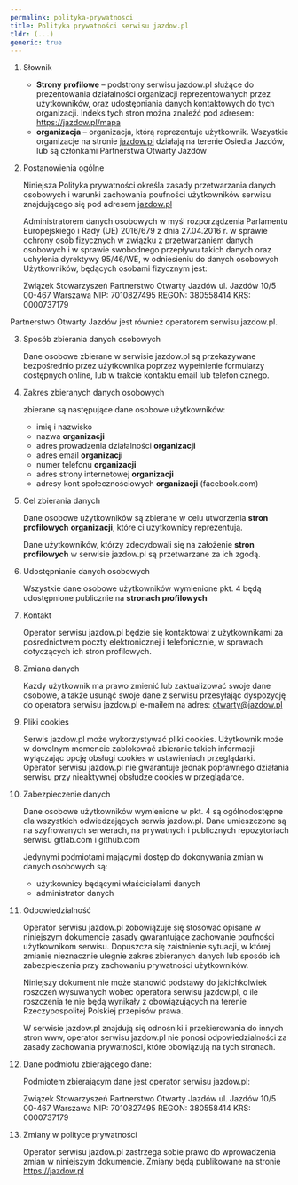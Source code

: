 ```yaml
---
permalink: polityka-prywatnosci
title: Polityka prywatności serwisu jazdow.pl
tldr: (...)
generic: true
---
```

1. Słownik

   * **Strony profilowe** – podstrony serwisu jazdow.pl służące do prezentowania działalności organizacji reprezentowanych przez użytkowników, oraz udostępniania danych kontaktowych do tych organizacji. Indeks tych stron można znaleźć pod adresem: https://jazdow.pl/mapa
   * **organizacja** – organizacja, którą reprezentuje użytkownik. Wszystkie organizacje na stronie [jazdow.pl](https://jazdow.pl) działają na terenie Osiedla Jazdów, lub są członkami Partnerstwa Otwarty Jazdów
2. Postanowienia ogólne

   Niniejsza Polityka prywatności określa zasady przetwarzania danych osobowych i warunki zachowania poufności użytkowników serwisu znajdującego się pod adresem [jazdow.pl](https://jazdow.pl)

   Administratorem danych osobowych w myśl rozporządzenia Parlamentu Europejskiego i Rady (UE) 2016/679 z dnia 27.04.2016 r. w sprawie ochrony osób fizycznych w związku z przetwarzaniem danych osobowych i w sprawie swobodnego przepływu takich danych oraz uchylenia dyrektywy 95/46/WE, w odniesieniu do danych osobowych Użytkowników, będących osobami fizycznym jest:

   Związek Stowarzyszeń Partnerstwo Otwarty Jazdów
   ul. Jazdów 10/5
   00-467 Warszawa
   NIP: 7010827495
   REGON: 380558414
   KRS: 0000737179

Partnerstwo Otwarty Jazdów jest również operatorem serwisu jazdow.pl.

3. Sposób zbierania danych osobowych

   Dane osobowe zbierane w serwisie jazdow.pl są przekazywane bezpośrednio przez użytkownika poprzez wypełnienie formularzy dostępnych online, lub w trakcie kontaktu email lub telefonicznego. 
4. Zakres zbieranych danych osobowych

   zbierane są następujące dane osobowe użytkowników: 

   * imię i nazwisko
   * nazwa **organizacji**
   * adres prowadzenia działalności **organizacji**
   * adres email **organizacji**
   * numer telefonu **organizacji**
   * adres strony internetowej **organizacji**
   * adresy kont społecznościowych **organizacji** (facebook.com)
5. Cel zbierania danych

   Dane osobowe użytkowników są zbierane w celu utworzenia **stron profilowych** **organizacji**, które ci użytkownicy reprezentują.

   Dane użytkowników, którzy zdecydowali się na założenie **stron profilowych** w serwisie jazdow.pl są przetwarzane za ich zgodą.
6. Udostępnianie danych osobowych

   Wszystkie dane osobowe użytkowników wymienione pkt. 4 będą udostępnione publicznie na **stronach profilowych**
7. Kontakt

   Operator serwisu jazdow.pl będzie się kontaktował z użytkownikami za pośrednictwem poczty elektronicznej i telefonicznie, w sprawach dotyczących ich stron profilowych.
8. Zmiana danych

   Każdy użytkownik ma prawo zmienić lub zaktualizować swoje dane osobowe, a także usunąć swoje dane z serwisu przesyłając dyspozycję do operatora serwisu jazdow.pl e-mailem na adres: otwarty@jazdow.pl
9. Pliki cookies

   Serwis jazdow.pl może wykorzystywać pliki cookies. Użytkownik może w dowolnym momencie zablokować zbieranie takich informacji wyłączając opcję obsługi cookies w ustawieniach przeglądarki. Operator serwisu jazdow.pl nie gwarantuje jednak poprawnego działania serwisu przy nieaktywnej obsłudze cookies w przeglądarce.
10. Zabezpieczenie danych

    Dane osobowe użytkowników wymienione w pkt. 4 są ogólnodostępne dla wszystkich odwiedzających serwis jazdow.pl. Dane umieszczone są na szyfrowanych serwerach, na prywatnych i publicznych repozytoriach serwisu gitlab.com i github.com

    Jedynymi podmiotami mającymi dostęp do dokonywania zmian w danych osobowych są:

    * użytkownicy będącymi właścicielami danych
    * administrator danych
11. Odpowiedzialność

    Operator serwisu jazdow.pl zobowiązuje się stosować opisane w niniejszym dokumencie zasady gwarantujące zachowanie poufności użytkownikom serwisu. Dopuszcza się zaistnienie sytuacji, w której zmianie nieznacznie ulegnie zakres zbieranych danych lub sposób ich zabezpieczenia przy zachowaniu prywatności użytkowników.

    Niniejszy dokument nie może stanowić podstawy do jakichkolwiek roszczeń wysuwanych wobec operatora serwisu jazdow.pl, o ile roszczenia te nie będą wynikały z obowiązujących na terenie Rzeczypospolitej Polskiej przepisów prawa.

    W serwisie jazdow.pl znajdują się odnośniki i przekierowania do innych stron www, operator serwisu jazdow.pl nie ponosi odpowiedzialności za zasady zachowania prywatności, które obowiązują na tych stronach.
12. Dane podmiotu zbierającego dane:

    Podmiotem zbierającym dane jest operator serwisu jazdow.pl:

    Związek Stowarzyszeń Partnerstwo Otwarty Jazdów
    ul. Jazdów 10/5
    00-467 Warszawa
    NIP: 7010827495
    REGON: 380558414
    KRS: 0000737179
13. Zmiany w polityce prywatności

    Operator serwisu jazdow.pl zastrzega sobie prawo do wprowadzenia zmian w niniejszym dokumencie. Zmiany będą publikowane na stronie https://jazdow.pl